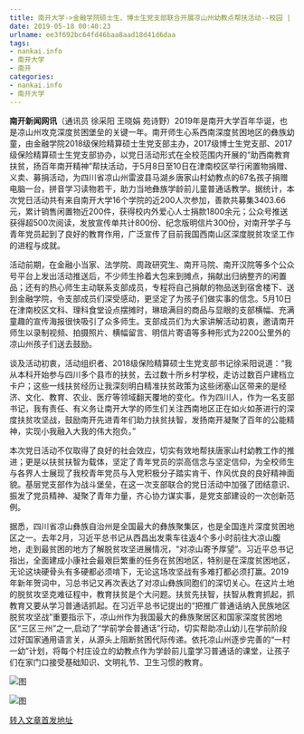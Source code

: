```yaml
---
title: 南开大学->金融学院硕士生、博士生党支部联合开展凉山州幼教点帮扶活动--校园 | nankai.info
date: 2019-05-18 00:40:23
urlname: ee3f692bc64fd46baa8aad18d41d6daa
tags: 
- nankai.info
- 南开大学
- 南开
categories:
- nankai.info
- 南开大学
---
```



**南开新闻网讯**（通讯员 徐采阳 王晓娟 苑诗野）2019年是南开大学百年华诞，也是凉山州攻克深度贫困堡垒的关键一年。南开师生心系西南深度贫困地区的彝族幼童，由金融学院2018级保险精算硕士生党支部主办，2017级博士生党支部、2017级保险精算硕士生党支部协办，以党日活动形式在全校范围内开展的“助西南教育扶贫，扬百年南开精神”帮扶活动，于5月8日至10日在津南校区举行闲置物捐赠、义卖、募捐活动，为四川省凉山州雷波县马湖乡唐家山村幼教点的67名孩子捐赠电脑一台，拼音学习读物若干，助力当地彝族学龄前儿童普通话教学。据统计，本次党日活动共有来自南开大学16个学院的近200人次参加，善款共募集3403.66元，累计销售闲置物近200件，获得校内外爱心人士捐款1800余元；公众号推送获得超500次阅读，发放宣传单共计800份、纪念版明信片300份，对南开学子与青年党员起到了良好的教育作用，广泛宣传了目前我国西南山区深度脱贫攻坚工作的进程与成就。

活动前期，在金融小当家、法学院、周政研究生、南开马院、南开汉院等多个公众号平台上发出活动推送后，不少师生拎着大包来到摊点，捐献出归纳整齐的闲置品；还有的热心师生主动联系支部成员，专程将自己捐献的物品送到宿舍楼下、送到金融学院，令支部成员们深受感动，更坚定了为孩子们做实事的信念。5月10日在津南校区文科、理科食堂设点摆摊时，琳琅满目的商品与显眼的支部横幅、充满童趣的宣传海报很快吸引了众多师生。支部成员们为大家讲解活动初衷，邀请南开师生以录制视频、拍摄照片、横幅留言、明信片寄语等多种形式为2200公里外的凉山州孩子们送去鼓励。

谈及活动初衷，活动组织者、2018级保险精算硕士生党支部书记徐采阳说道：“我从本科开始参与四川多个县市的扶贫，去过数十所乡村学校，走访过数百户建档立卡户；这些一线扶贫经历让我深刻明白精准扶贫政策为这些闭塞山区带来的是经济、文化、教育、农业、医疗等领域翻天覆地的变化。作为四川人，作为一名支部书记，我有责任、有义务让南开大学的师生们关注西南地区正在如火如荼进行的深度扶贫攻坚战，鼓励南开先进青年们助力扶贫扶智，发扬南开凝聚了百年的公能精神，实现小我融入大我的伟大抱负。”

本次党日活动不仅取得了良好的社会效应，切实有效地帮扶唐家山村幼教工作的推进；更是以扶贫扶智为载体，坚定了青年党员的崇高信念与坚定信仰，为全校师生与各界人士展现了我校青年党员与入党积极分子踏实肯干、作风优良的良好精神面貌。基层党支部作为战斗堡垒，在这一次支部联合的党日活动中加强了团结意识、振发了党员精神、凝聚了青年力量，齐心协力谋实事，是党支部建设的一次创新范例。

据悉，四川省凉山彝族自治州是全国最大的彝族聚集区，也是全国连片深度贫困地区之一。去年2月，习近平总书记从西昌出发乘车往返4个多小时前往大凉山腹地，走到最贫困的地方了解脱贫攻坚进展情况，“对凉山寄予厚望”。习近平总书记指出，全面建成小康社会最艰巨繁重的任务在贫困地区，特别是在深度贫困地区，无论这块硬骨头有多硬都必须啃下，无论这场攻坚战有多难打都必须打赢。2019年新年贺词中，习总书记又再次表达了对凉山彝族同胞们的深切关心。在这片土地的脱贫攻坚克难征程中，教育扶贫是个大问题。扶贫先扶智，扶智从教育抓起，抓教育又要从学习普通话抓起。在习近平总书记提出的“把推广普通话纳入民族地区脱贫攻坚战”重要指示下，凉山州作为我国最大的彝族聚居区和国家深度贫困地区“三区三州”之一,启动了“学前学会普通话”行动，切实帮助凉山幼儿在学前阶段过好国家通用语言关，从源头上阻断贫困代际传递。依托凉山州逐步完善的“一村一幼”计划，将每个村庄设立的幼教点作为学龄前儿童学习普通话的课堂，让孩子们在家门口接受基础知识、文明礼节、卫生习惯的教育。



![图](http://news.nankai.edu.cn/pic/0/00/35/53/355325_124372.jpg)

![图](http://news.nankai.edu.cn/pic/0/00/35/53/355324_902136.jpg)

[转入文章首发地址](http://news.nankai.edu.cn/qqxy/system/2019/05/18/000452014.shtml)